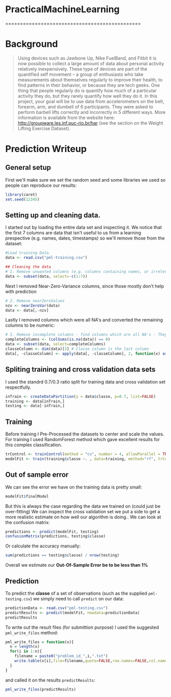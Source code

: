 # PracticalMachineLearning
==============================================

# Background
> Using devices such as Jawbone Up, Nike FuelBand, and Fitbit it is now possible to collect a large amount of data about personal activity relatively inexpensively. These type of devices are part of the quantified self movement – a group of enthusiasts who take measurements about themselves regularly to improve their health, to find patterns in their behavior, or because they are tech geeks. One thing that people regularly do is quantify how much of a particular activity they do, but they rarely quantify how well they do it. In this project, your goal will be to use data from accelerometers on the belt, forearm, arm, and dumbell of 6 participants. They were asked to perform barbell lifts correctly and incorrectly in 5 different ways. More information is available from the website here: http://groupware.les.inf.puc-rio.br/har (see the section on the Weight Lifting Exercise Dataset). 

# Prediction Writeup

## General setup
First we'll make sure we set the random seed and some libraries we used so people can reproduce our results:
```r
library(caret)
set.seed(12345)
```

## Setting up and cleaning data.
I started out by loading the entire data set and inspecting it. We notice that the first 7 columns are data that isn't useful to us from a learning prespective (e.g. names, dates, timestamps) so we'll remove those from the dataset:

```r
#Load training Data.
data <- read.csv("pml-training.csv")

## Cleaning the data
# 1. Remove unwanted columns (e.g. columns containing names, or irrelevant informaton)
data <- subset(data, select=-c(1:7))
```

Next I removed Near-Zero-Variance columns, since those mostly don't help with prediction

```r
# 2. Remove nearZeroValues 
nzv <- nearZeroVar(data)
data <- data[,-nzv]
```

Lastly I removed columns which were all NA's and converted the remaining columns to be numeric:

```r
# 3. Remove incomplete columns - find columns which are all NA's - They are useless to us.
completeColumns <- (colSums(is.na(data)) == 0)
data <- subset(data, select=completeColumns)
classeColumn <- dim(data)[2] # Classe column is the last column
data[, -classeColumn] <- apply(data[, -classeColumn], 2, function(x) as.numeric(as.character(x)))
```

## Spliting training and cross validation data sets
I used the standrd 0.7/0.3 ratio split for training data and cross validation set respectfully.

```r
inTrain <- createDataPartition(y = data$classe, p=0.7, list=FALSE)
training <- data[inTrain,]
testing <- data[-inTrain,]
```

## Training
Before training I Pre-Processed the datasets to center and scale the values.
For training I used RandomForest method which gave excellent results for this complex classification.

```r
trControl <- trainControl(method = "cv", number = 4, allowParallel = TRUE)
modelFit <- train(training$classe ~. , data=training, method="rf", trControl = trControl, preProcess = c("center","scale"))
```

## Out of sample error
We can see the error we have on the training data is pretty small:

```r
modelFit$finalModel
```

But this is always the case regarding the data we trained on (could just be over-fitting)
We can inspect the cross validation set we put a side to get a more realistic estimate on how well our algorithm is doing..
We can look at the confusion matrix:

```r
predictions <- predict(modelFit, testing)
confusionMatrix(predictions, testing$classe)
```

Or calculate the accuracy manually:

```r
sum(predictions == testing$classe) / nrow(testing)
```

Overall we estimate our **Out-Of-Sample Error be to be less than 1%**

## Prediction
To predict the **classe** of a set of observations (such as the supplied `pml-testing.csv`) we simply need to call `predict` on our data:

```r
predictionData <- read.csv("pml-testing.csv")
predictResults <- predict(modelFit, newdata=predictionData)
predictResults
```

To write out the result files (for submittion purpose) I used the suggested `pml_write_files` method:

```r
pml_write_files = function(x){
  n = length(x)
  for(i in 1:n){
    filename = paste0("problem_id_",i,".txt")
    write.table(x[i],file=filename,quote=FALSE,row.names=FALSE,col.names=FALSE)
  }
}
```
and called it on the results `predictResults`:

```r
pml_write_files(predictResults)
```
